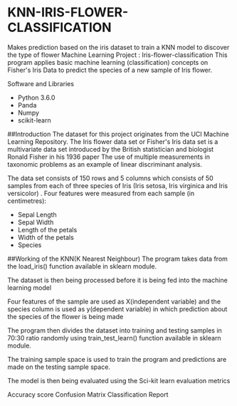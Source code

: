 # KNN-IRIS-FLOWER-CLASSIFICATION
Makes prediction based on the iris dataset to train a KNN model to discover the type of flower 
Machine Learning Project : Iris-flower-classification
This program applies basic machine learning (classification) concepts on Fisher's Iris Data to predict the species of a new sample of Iris flower.

Software and Libraries

* Python 3.6.0
* Panda
* Numpy
* scikit-learn

##Introduction
The dataset for this project originates from the UCI Machine Learning Repository. The Iris flower data set or Fisher's Iris data set is a multivariate data set introduced by the British statistician and biologist Ronald Fisher in his 1936 paper The use of multiple measurements in taxonomic problems as an example of linear discriminant analysis.

The data set consists of 150 rows and 5 columns which consists of 50 samples from each of three species of Iris (Iris setosa, Iris virginica and Iris versicolor) . Four features were measured from each sample (in centimetres):

* Sepal Length
* Sepal Width
* Length of the petals
* Width of the petals
* Species

##Working of the KNN(K Nearest Neighbour)
The program takes data from the load_iris() function available in sklearn module.

The dataset is then being processed before it is being fed into the machine learning model

Four features of the sample are used as X(independent variable) and the species column is used as y(dependent variable) in which prediction about the species of the flower is being made

The program then divides the dataset into training and testing samples in 70:30 ratio randomly using train_test_learn() function available in sklearn module.

The training sample space is used to train the program and predictions are made on the testing sample space.

The model is then being evaluated using the Sci-kit learn evaluation metrics

Accuracy score
Confusion Matrix
Classification Report
